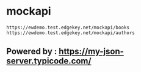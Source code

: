 # mockapi

```
https://ewdemo.test.edgekey.net/mockapi/books
https://ewdemo.test.edgekey.net/mockapi/authors
```

## Powered by : https://my-json-server.typicode.com/
